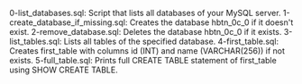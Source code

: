 0-list_databases.sql: Script that lists all databases of your MySQL server.
1-create_database_if_missing.sql: Creates the database hbtn_0c_0 if it doesn't exist.
2-remove_database.sql: Deletes the database hbtn_0c_0 if it exists.
3-list_tables.sql: Lists all tables of the specified database.
4-first_table.sql: Creates first_table with columns id (INT) and name (VARCHAR(256)) if not exists.
5-full_table.sql: Prints full CREATE TABLE statement of first_table using SHOW CREATE TABLE.
